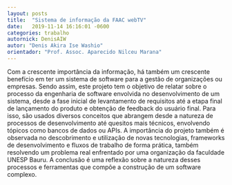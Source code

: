 ```yaml
---
layout: posts
title:  "Sistema de informação da FAAC webTV"
date:   2019-11-14 16:16:01 -0600
categories: trabalho
autornick: DenisAIW
autor: "Denis Akira Ise Washio"
orientador: "Prof. Assoc. Aparecido Nilceu Marana"
---
```

Com a crescente importância da informação, há também um crescente benefício em ter um sistema de software para a gestão de organizações ou empresas. Sendo assim, este projeto tem o objetivo de relatar sobre o processo da engenharia de software envolvida no desenvolvimento de um sistema, desde a fase inicial de levantamento de requisitos até a etapa final de lançamento do produto e obtenção de feedback do usuário final. Para isso, são usados diversos conceitos que abrangem desde a natureza de processos de desenvolvimento até quesitos mais técnicos, envolvendo tópicos como bancos de dados ou APIs. A importância do projeto também é observada no descobrimento e utilização de novas tecnologias, frameworks de desenvolvimento e fluxos de trabalho de forma prática, também resolvendo um problema real enfrentado por uma organização da faculdade UNESP Bauru. A conclusão é uma reflexão sobre a natureza desses processos e ferramentas que compõe a construção de um software complexo.

